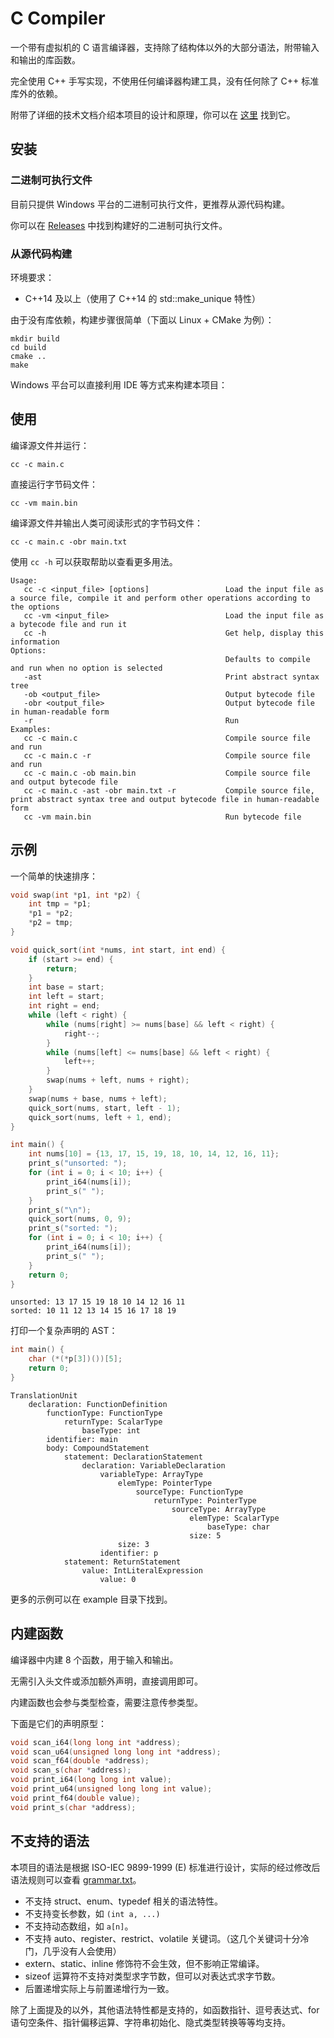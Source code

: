 # C Compiler

一个带有虚拟机的 C 语言编译器，支持除了结构体以外的大部分语法，附带输入和输出的库函数。

完全使用 C++ 手写实现，不使用任何编译器构建工具，没有任何除了 C++ 标准库外的依赖。

附带了详细的技术文档介绍本项目的设计和原理，你可以在 [这里](docs/doc.md) 找到它。

## 安装

### 二进制可执行文件

目前只提供 Windows 平台的二进制可执行文件，更推荐从源代码构建。

你可以在 [Releases](https://github.com/laa-1/C-Compiler/releases) 中找到构建好的二进制可执行文件。

### 从源代码构建

环境要求：

* C++14 及以上（使用了 C++14 的 std::make_unique 特性）

由于没有库依赖，构建步骤很简单（下面以 Linux + CMake 为例）：

```text
mkdir build
cd build
cmake ..
make
```

Windows 平台可以直接利用 IDE 等方式来构建本项目：

## 使用

编译源文件并运行：

```text
cc -c main.c
```

直接运行字节码文件：

```text
cc -vm main.bin
```

编译源文件并输出人类可阅读形式的字节码文件：

```text
cc -c main.c -obr main.txt
```

使用 `cc -h` 可以获取帮助以查看更多用法。

```text
Usage:
   cc -c <input_file> [options]                 Load the input file as a source file, compile it and perform other operations according to the options
   cc -vm <input_file>                          Load the input file as a bytecode file and run it
   cc -h                                        Get help, display this information
Options:
                                                Defaults to compile and run when no option is selected
   -ast                                         Print abstract syntax tree
   -ob <output_file>                            Output bytecode file
   -obr <output_file>                           Output bytecode file in human-readable form
   -r                                           Run
Examples:
   cc -c main.c                                 Compile source file and run
   cc -c main.c -r                              Compile source file and run
   cc -c main.c -ob main.bin                    Compile source file and output bytecode file
   cc -c main.c -ast -obr main.txt -r           Compile source file, print abstract syntax tree and output bytecode file in human-readable form
   cc -vm main.bin                              Run bytecode file
```

## 示例

一个简单的快速排序：

```c
void swap(int *p1, int *p2) {
    int tmp = *p1;
    *p1 = *p2;
    *p2 = tmp;
}

void quick_sort(int *nums, int start, int end) {
    if (start >= end) {
        return;
    }
    int base = start;
    int left = start;
    int right = end;
    while (left < right) {
        while (nums[right] >= nums[base] && left < right) {
            right--;
        }
        while (nums[left] <= nums[base] && left < right) {
            left++;
        }
        swap(nums + left, nums + right);
    }
    swap(nums + base, nums + left);
    quick_sort(nums, start, left - 1);
    quick_sort(nums, left + 1, end);
}

int main() {
    int nums[10] = {13, 17, 15, 19, 18, 10, 14, 12, 16, 11};
    print_s("unsorted: ");
    for (int i = 0; i < 10; i++) {
        print_i64(nums[i]);
        print_s(" ");
    }
    print_s("\n");
    quick_sort(nums, 0, 9);
    print_s("sorted: ");
    for (int i = 0; i < 10; i++) {
        print_i64(nums[i]);
        print_s(" ");
    }
    return 0;
}
``` 

```text
unsorted: 13 17 15 19 18 10 14 12 16 11 
sorted: 10 11 12 13 14 15 16 17 18 19
```

打印一个复杂声明的 AST：

```c
int main() {
    char (*(*p[3])())[5];
    return 0;
}
```

```text
TranslationUnit
    declaration: FunctionDefinition
        functionType: FunctionType
            returnType: ScalarType
                baseType: int
        identifier: main
        body: CompoundStatement
            statement: DeclarationStatement
                declaration: VariableDeclaration
                    variableType: ArrayType
                        elemType: PointerType
                            sourceType: FunctionType
                                returnType: PointerType
                                    sourceType: ArrayType
                                        elemType: ScalarType
                                            baseType: char
                                        size: 5
                        size: 3
                    identifier: p
            statement: ReturnStatement
                value: IntLiteralExpression
                    value: 0
```

更多的示例可以在 example 目录下找到。

## 内建函数

编译器中内建 8 个函数，用于输入和输出。

无需引入头文件或添加额外声明，直接调用即可。

内建函数也会参与类型检查，需要注意传参类型。

下面是它们的声明原型：

```c
void scan_i64(long long int *address);
void scan_u64(unsigned long long int *address);
void scan_f64(double *address);
void scan_s(char *address);
void print_i64(long long int value);
void print_u64(unsigned long long int value);
void print_f64(double value);
void print_s(char *address);
```

## 不支持的语法

本项目的语法是根据 ISO-IEC 9899-1999 (E) 标准进行设计，实际的经过修改后语法规则可以查看 [grammar.txt](docs/grammar.txt)。

* 不支持 struct、enum、typedef 相关的语法特性。
* 不支持变长参数，如 `(int a, ...)`
* 不支持动态数组，如 `a[n]`。
* 不支持 auto、register、restrict、volatile 关键词。（这几个关键词十分冷门，几乎没有人会使用）
* extern、static、inline 修饰符不会生效，但不影响正常编译。
* sizeof 运算符不支持对类型求字节数，但可以对表达式求字节数。
* 后置递增实际上与前置递增行为一致。

除了上面提及的以外，其他语法特性都是支持的，如函数指针、逗号表达式、for 语句空条件、指针偏移运算、字符串初始化、隐式类型转换等等均支持。
